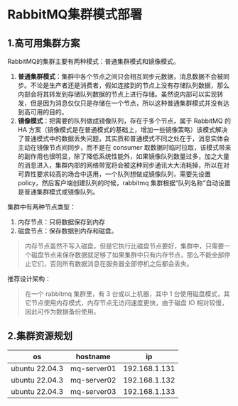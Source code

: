# RabbitMQ集群模式部署

## 1.高可用集群方案

RabbitMQ的集群主要有两种模式：普通集群模式和镜像模式。

1. **普通集群模式**：集群中各个节点之间只会相互同步元数据，消息数据不会被同步。不论是生产者还是消费者，假如连接到的节点上没有存储队列数据，那么内部会将其转发到存储队列数据的节点上进行存储。虽然说内部可以实现转发，但是因为消息仅仅只是存储在一个节点，所以这种普通集群模式并没有达到高可用的目的。
2. **镜像模式**：把需要的队列做成镜像队列，存在于多个节点，属于 RabbitMQ 的 HA 方案（镜像模式是在普通模式的基础上，增加一些镜像策略）该模式解决了普通模式中的数据丢失问题，其实质和普通模式不同之处在于，消息实体会主动在镜像节点间同步，而不是在 consumer 取数据时临时拉取，该模式带来的副作用也很明显，除了降低系统性能外，如果镜像队列数量过多，加之大量的消息进入，集群内部的网络带宽将会被这种同步通讯大大消耗掉，所以在对可靠性要求较高的场合中适用，一个队列想做成镜像队列，需要先设置 policy，然后客户端创建队列的时候，rabbitmq 集群根据“队列名称”自动设置是普通集群模式或镜像队列。

集群中有两种节点类型：

1. 内存节点：只将数据保存到内存
2. 磁盘节点：保存数据到内存和磁盘。

>内存节点虽然不写入磁盘，但是它执行比磁盘节点要好，集群中，只需要一个磁盘节点来保存数据就足够了如果集群中只有内存节点，那么不能全部停止它们，否则所有数据消息在服务器全部停机之后都会丢失。

推荐设计架构：

>在一个 rabbitmq 集群里，有 3 台或以上机器，其中 1 台使用磁盘模式，其它节点使用内存模式，内存节点无访问速度更快，由于磁盘 IO 相对较慢，因此可作为数据备份使用。

## 2.集群资源规划

| os             | hostname    | ip            |
| -------------- | ----------- | ------------- |
| ubuntu 22.04.3 | mq-server01 | 192.168.1.131 |
| ubuntu 22.04.3 | mq-server02 | 192.168.1.132 |
| ubuntu 22.04.3 | mq-server03 | 192.168.1.133 |

